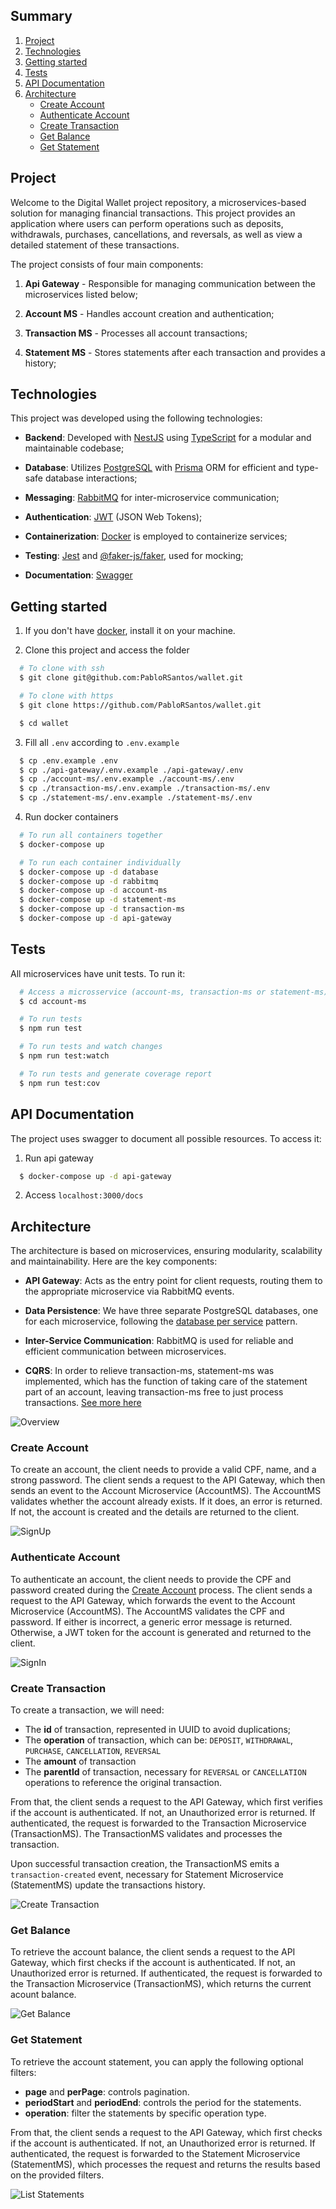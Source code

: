 ## Summary
1. [Project](#project)
2. [Technologies](#technologies)
3. [Getting started](#getting-started)
4. [Tests](#tests)
5. [API Documentation](#api-documentation)
6. [Architecture](#architecture)
    - [Create Account](#create-account)
    - [Authenticate Account](#authenticate-account)
    - [Create Transaction](#create-transaction)
    - [Get Balance](#get-balance)
    - [Get Statement](#get-statement)

## Project

Welcome to the Digital Wallet project repository, a microservices-based solution for managing financial transactions. This project provides an application where users can perform operations such as deposits, withdrawals, purchases, cancellations, and reversals, as well as view a detailed statement of these transactions.

The project consists of four main components:
  1. **Api Gateway** - Responsible for managing communication between the microservices listed below;

  2. **Account MS** - Handles account creation and authentication;

  3. **Transaction MS** - Processes all account transactions;

  4. **Statement MS** - Stores statements after each transaction and provides a history;

## Technologies

This project was developed using the following technologies:

* **Backend**: Developed with [NestJS](https://nestjs.com/) using [TypeScript](https://www.typescriptlang.org/) for a modular and maintainable codebase;

* **Database**: Utilizes [PostgreSQL](https://www.postgresql.org/) with [Prisma](https://www.prisma.io/) ORM for efficient and type-safe database interactions;

* **Messaging**: [RabbitMQ](https://www.rabbitmq.com/) for inter-microservice communication;

* **Authentication**: [JWT](https://www.npmjs.com/package/jsonwebtoken) (JSON Web Tokens);

* **Containerization**: [Docker](https://www.docker.com/) is employed to containerize services;

* **Testing**: [Jest](https://jestjs.io/pt-BR/) and [@faker-js/faker](https://www.npmjs.com/package/@faker-js/faker), used for mocking;

* **Documentation**: [Swagger](https://swagger.io/)

## Getting started
  1. If you don't have [docker](https://www.docker.com/), install it on your machine.

  2. Clone this project and access the folder<br>
  ```bash
    # To clone with ssh
    $ git clone git@github.com:PabloRSantos/wallet.git

    # To clone with https
    $ git clone https://github.com/PabloRSantos/wallet.git

    $ cd wallet
  ```

  3. Fill all `.env` according to `.env.example`<br>
  ```bash
    $ cp .env.example .env
    $ cp ./api-gateway/.env.example ./api-gateway/.env
    $ cp ./account-ms/.env.example ./account-ms/.env
    $ cp ./transaction-ms/.env.example ./transaction-ms/.env
    $ cp ./statement-ms/.env.example ./statement-ms/.env
  ```

  4. Run docker containers<br>
  ```bash
    # To run all containers together
    $ docker-compose up

    # To run each container individually
    $ docker-compose up -d database
    $ docker-compose up -d rabbitmq
    $ docker-compose up -d account-ms
    $ docker-compose up -d statement-ms
    $ docker-compose up -d transaction-ms
    $ docker-compose up -d api-gateway
  ```

## Tests
  
  All microservices have unit tests. To run it:
  ```bash
    # Access a microsservice (account-ms, transaction-ms or statement-ms)
    $ cd account-ms

    # To run tests
    $ npm run test

    # To run tests and watch changes
    $ npm run test:watch

    # To run tests and generate coverage report
    $ npm run test:cov 
  ```

## API Documentation
  The project uses swagger to document all possible resources. To access it:

  1. Run api gateway
  ```bash
    $ docker-compose up -d api-gateway
  ```

  2. Access `localhost:3000/docs`

## Architecture
The architecture is based on microservices, ensuring modularity, scalability and maintainability. Here are the key components:

* **API Gateway**: Acts as the entry point for client requests, routing them to the appropriate microservice via RabbitMQ events.

* **Data Persistence**: We have three separate PostgreSQL databases, one for each microservice, following the [database per service](https://microservices.io/patterns/data/database-per-service.html) pattern.

* **Inter-Service Communication**: RabbitMQ is used for reliable and efficient communication between microservices.

* **CQRS**: In order to relieve transaction-ms, statement-ms was implemented, which has the function of taking care of the statement part of an account, leaving transaction-ms free to just process transactions. [See more here](https://microservices.io/patterns/data/cqrs.html)

![Overview](github/images/architecture.png)

### Create Account
To create an account, the client needs to provide a valid CPF, name, and a strong password. The client sends a request to the API Gateway, which then sends an event to the Account Microservice (AccountMS). The AccountMS validates whether the account already exists. If it does, an error is returned. If not, the account is created and the details are returned to the client.

![SignUp](github/images/signup.png)

### Authenticate Account
To authenticate an account, the client needs to provide the CPF and password created during the [Create Account](#create-account) process. The client sends a request to the API Gateway, which forwards the event to the Account Microservice (AccountMS). The AccountMS validates the CPF and password. If either is incorrect, a generic error message is returned. Otherwise, a JWT token for the account is generated and returned to the client.

![SignIn](github/images/signin.png)

### Create Transaction
To create a transaction, we will need:
* The **id** of transaction, represented in UUID to avoid duplications;
* The **operation** of transaction, which can be: `DEPOSIT`, `WITHDRAWAL`, `PURCHASE`, `CANCELLATION`, `REVERSAL`
* The **amount** of transaction
* The **parentId** of transaction, necessary for `REVERSAL` or `CANCELLATION` operations to reference the original transaction.

From that, the client sends a request to the API Gateway, which first verifies if the account is authenticated. If not, an Unauthorized error is returned. If authenticated, the request is forwarded to the Transaction Microservice (TransactionMS). The TransactionMS validates and processes the transaction.

Upon successful transaction creation, the TransactionMS emits a `transaction-created` event, necessary for Statement Microservice (StatementMS) update the transactions history.

![Create Transaction](github/images/create-transaction.png)

### Get Balance

To retrieve the account balance, the client sends a request to the API Gateway, which first checks if the account is authenticated. If not, an Unauthorized error is returned. If authenticated, the request is forwarded to the Transaction Microservice (TransactionMS), which returns the current acount balance.

![Get Balance](github/images/get-balance.png)

### Get Statement

To retrieve the account statement, you can apply the following optional filters:
* **page** and **perPage**: controls pagination.
* **periodStart** and **periodEnd**: controls the period for the statements.
* **operation**: filter the statements by specific operation type.

From that, the client sends a request to the API Gateway, which first checks if the account is authenticated. If not, an Unauthorized error is returned. If authenticated, the request is forwarded to the Statement Microservice (StatementMS), which processes the request and returns the results based on the provided filters.

![List Statements](github/images/statement.png)


